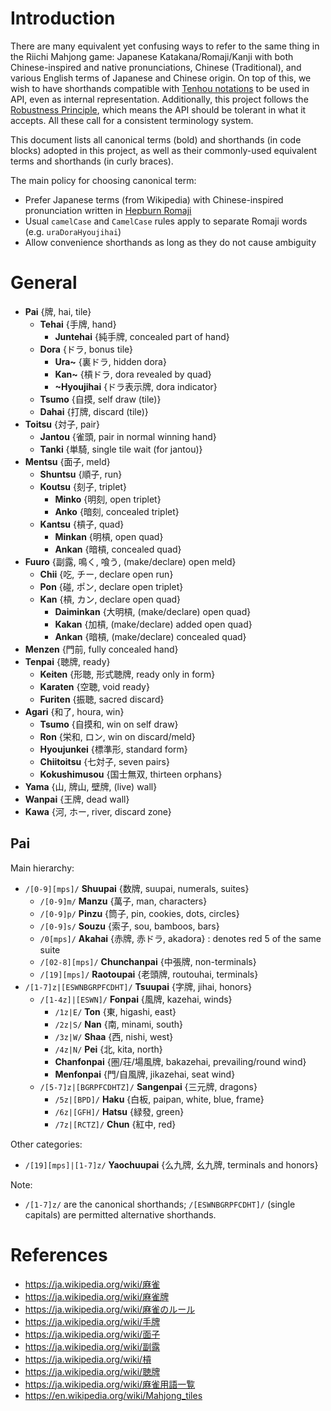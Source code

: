 # Introduction

There are many equivalent yet confusing ways to refer to the same thing in the Riichi Mahjong game: Japanese Katakana/Romaji/Kanji with both Chinese-inspired and native pronunciations, Chinese (Traditional), and various English terms of Japanese and Chinese origin. On top of this, we wish to have shorthands compatible with [Tenhou notations][tenhou2] to be used in API, even as internal representation. Additionally, this project follows the [Robustness Principle][robust], which means the API should be tolerant in what it accepts. All these call for a consistent terminology system.

[robust]: https://en.wikipedia.org/wiki/Robustness_principle
[tenhou2]: http://tenhou.net/2/

This document lists all canonical terms (bold) and shorthands (in code blocks) adopted in this project, as well as their commonly-used equivalent terms and shorthands (in curly braces).

The main policy for choosing canonical term:
*   Prefer Japanese terms (from Wikipedia) with Chinese-inspired pronunciation written in [Hepburn Romaji][romaji]
*   Usual `camelCase` and `CamelCase` rules apply to separate Romaji words (e.g. `uraDoraHyoujihai`)
*   Allow convenience shorthands as long as they do not cause ambiguity

[romaji]: https://en.wikipedia.org/wiki/Hepburn_romanization



# General

*   __Pai__ {牌, hai, tile}
    *   __Tehai__ {手牌, hand}
        *   __Juntehai__ {純手牌, concealed part of hand}
    *   __Dora__ {ドラ, bonus tile}
        *   __Ura~__ {裏ドラ, hidden dora}
        *   __Kan~__ {槓ドラ, dora revealed by quad}
        *   __~Hyoujihai__ {ドラ表示牌, dora indicator}
    *   __Tsumo__ {自摸, self draw (tile)}
    *   __Dahai__ {打牌, discard (tile)}
*   __Toitsu__ {対子, pair}
    *   __Jantou__ {雀頭, pair in normal winning hand}
    *   __Tanki__ {単騎, single tile wait (for jantou)}
*   __Mentsu__ {面子, meld}
    *   __Shuntsu__ {順子, run}
    *   __Koutsu__ {刻子, triplet}
        *   __Minko__ {明刻, open triplet}
        *   __Anko__ {暗刻, concealed triplet}
    *   __Kantsu__ {槓子, quad}
        *   __Minkan__ {明槓, open quad}
        *   __Ankan__ {暗槓, concealed quad}
*   __Fuuro__ {副露, 鳴く, 喰う, (make/declare) open meld}
    *   __Chii__ {吃, チー, declare open run}
    *   __Pon__ {碰, ポン, declare open triplet}
    *   __Kan__ {槓, カン, declare open quad}
        *   __Daiminkan__ {大明槓, (make/declare) open quad}
        *   __Kakan__ {加槓, (make/declare) added open quad}
        *   __Ankan__ {暗槓, (make/declare) concealed quad}
*   __Menzen__ {門前, fully concealed hand}
*   __Tenpai__ {聴牌, ready}
    *   __Keiten__ {形聴, 形式聴牌, ready only in form}
    *   __Karaten__ {空聴, void ready}
    *   __Furiten__ {振聴, sacred discard}
*   __Agari__ {和了, houra, win}
    *   __Tsumo__ {自摸和, win on self draw}
    *   __Ron__ {栄和, ロン, win on discard/meld}
    *   __Hyoujunkei__ {標準形, standard form}
    *   __Chiitoitsu__ {七対子, seven pairs}
    *   __Kokushimusou__ {国士無双, thirteen orphans}
*   __Yama__ {山, 牌山, 壁牌, (live) wall}
*   __Wanpai__ {王牌, dead wall}
*   __Kawa__ {河, ホー, river, discard zone}


## Pai

Main hierarchy:
*   `/[0-9][mps]/` __Shuupai__ {数牌, suupai, numerals, suites}
    *   `/[0-9]m/` __Manzu__ {萬子, man, characters}
    *   `/[0-9]p/` __Pinzu__ {筒子, pin, cookies, dots, circles}
    *   `/[0-9]s/` __Souzu__ {索子, sou, bamboos, bars}
    *   `/0[mps]/` __Akahai__ {赤牌, 赤ドラ, akadora} : denotes red 5 of the same suite
    *   `/[02-8][mps]/` __Chunchanpai__ {中張牌, non-terminals}
    *   `/[19][mps]/` __Raotoupai__ {老頭牌, routouhai, terminals}
*   `/[1-7]z|[ESWNBGRPFCDHT]/` __Tsuupai__ {字牌, jihai, honors}
    *   `/[1-4z]|[ESWN]/` __Fonpai__ {風牌, kazehai, winds}
        *   `/1z|E/` __Ton__ {東, higashi, east}
        *   `/2z|S/` __Nan__ {南, minami, south}
        *   `/3z|W/` __Shaa__ {西, nishi, west}
        *   `/4z|N/` __Pei__ {北, kita, north}
        *   __Chanfonpai__ {圏/荘/場風牌, bakazehai, prevailing/round wind}
        *   __Menfonpai__ {門/自風牌, jikazehai, seat wind}
    *   `/[5-7]z|[BGRPFCDHTZ]/` __Sangenpai__ {三元牌, dragons}
        *   `/5z|[BPD]/` __Haku__ {白板, paipan, white, blue, frame}
        *   `/6z|[GFH]/` __Hatsu__ {緑發, green}
        *   `/7z|[RCTZ]/` __Chun__ {紅中, red}

Other categories:
*   `/[19][mps]|[1-7]z/` __Yaochuupai__ {么九牌, 幺九牌, terminals and honors}

Note:
*   `/[1-7]z/` are the canonical shorthands; `/[ESWNBGRPFCDHT]/` (single capitals) are permitted alternative shorthands.



# References

*   https://ja.wikipedia.org/wiki/麻雀
*   https://ja.wikipedia.org/wiki/麻雀牌
*   https://ja.wikipedia.org/wiki/麻雀のルール
*   https://ja.wikipedia.org/wiki/手牌
*   https://ja.wikipedia.org/wiki/面子
*   https://ja.wikipedia.org/wiki/副露
*   https://ja.wikipedia.org/wiki/槓
*   https://ja.wikipedia.org/wiki/聴牌
*   https://ja.wikipedia.org/wiki/麻雀用語一覧
*   https://en.wikipedia.org/wiki/Mahjong_tiles
